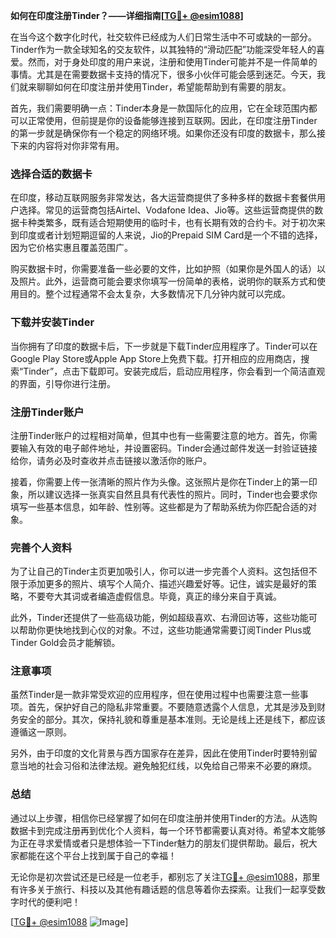 **如何在印度注册Tinder？——详细指南[[TG💪+ @esim1088](https://t.me/s/esim1088)]**

在当今这个数字化时代，社交软件已经成为人们日常生活中不可或缺的一部分。Tinder作为一款全球知名的交友软件，以其独特的“滑动匹配”功能深受年轻人的喜爱。然而，对于身处印度的用户来说，注册和使用Tinder可能并不是一件简单的事情。尤其是在需要数据卡支持的情况下，很多小伙伴可能会感到迷茫。今天，我们就来聊聊如何在印度注册并使用Tinder，希望能帮助到有需要的朋友。

首先，我们需要明确一点：Tinder本身是一款国际化的应用，它在全球范围内都可以正常使用，但前提是你的设备能够连接到互联网。因此，在印度注册Tinder的第一步就是确保你有一个稳定的网络环境。如果你还没有印度的数据卡，那么接下来的内容将对你非常有用。

### **选择合适的数据卡**

在印度，移动互联网服务非常发达，各大运营商提供了多种多样的数据卡套餐供用户选择。常见的运营商包括Airtel、Vodafone Idea、Jio等。这些运营商提供的数据卡种类繁多，既有适合短期使用的临时卡，也有长期有效的合约卡。对于初次来到印度或者计划短期逗留的人来说，Jio的Prepaid SIM Card是一个不错的选择，因为它价格实惠且覆盖范围广。

购买数据卡时，你需要准备一些必要的文件，比如护照（如果你是外国人的话）以及照片。此外，运营商可能会要求你填写一份简单的表格，说明你的联系方式和使用目的。整个过程通常不会太复杂，大多数情况下几分钟内就可以完成。

### **下载并安装Tinder**

当你拥有了印度的数据卡后，下一步就是下载Tinder应用程序了。Tinder可以在Google Play Store或Apple App Store上免费下载。打开相应的应用商店，搜索“Tinder”，点击下载即可。安装完成后，启动应用程序，你会看到一个简洁直观的界面，引导你进行注册。

### **注册Tinder账户**

注册Tinder账户的过程相对简单，但其中也有一些需要注意的地方。首先，你需要输入有效的电子邮件地址，并设置密码。Tinder会通过邮件发送一封验证链接给你，请务必及时查收并点击链接以激活你的账户。

接着，你需要上传一张清晰的照片作为头像。这张照片是你在Tinder上的第一印象，所以建议选择一张真实自然且具有代表性的照片。同时，Tinder也会要求你填写一些基本信息，如年龄、性别等。这些都是为了帮助系统为你匹配合适的对象。

### **完善个人资料**

为了让自己的Tinder主页更加吸引人，你可以进一步完善个人资料。这包括但不限于添加更多的照片、填写个人简介、描述兴趣爱好等。记住，诚实是最好的策略，不要夸大其词或者编造虚假信息。毕竟，真正的缘分来自于真诚。

此外，Tinder还提供了一些高级功能，例如超级喜欢、右滑回访等，这些功能可以帮助你更快地找到心仪的对象。不过，这些功能通常需要订阅Tinder Plus或Tinder Gold会员才能解锁。

### **注意事项**

虽然Tinder是一款非常受欢迎的应用程序，但在使用过程中也需要注意一些事项。首先，保护好自己的隐私非常重要。不要随意透露个人信息，尤其是涉及到财务安全的部分。其次，保持礼貌和尊重是基本准则。无论是线上还是线下，都应该遵循这一原则。

另外，由于印度的文化背景与西方国家存在差异，因此在使用Tinder时要特别留意当地的社会习俗和法律法规。避免触犯红线，以免给自己带来不必要的麻烦。

### **总结**

通过以上步骤，相信你已经掌握了如何在印度注册并使用Tinder的方法。从选购数据卡到完成注册再到优化个人资料，每一个环节都需要认真对待。希望本文能够为正在寻求爱情或者只是想体验一下Tinder魅力的朋友们提供帮助。最后，祝大家都能在这个平台上找到属于自己的幸福！

无论你是初次尝试还是已经是一位老手，都别忘了关注[TG💪+ @esim1088](https://t.me/s/esim1088)，那里有许多关于旅行、科技以及其他有趣话题的信息等着你去探索。让我们一起享受数字时代的便利吧！

[[TG💪+ @esim1088](https://t.me/s/esim1088) ![Image](https://i.postimg.cc/4NQfJmqS/Snipaste-2025-05-13-00-14-12.png)]